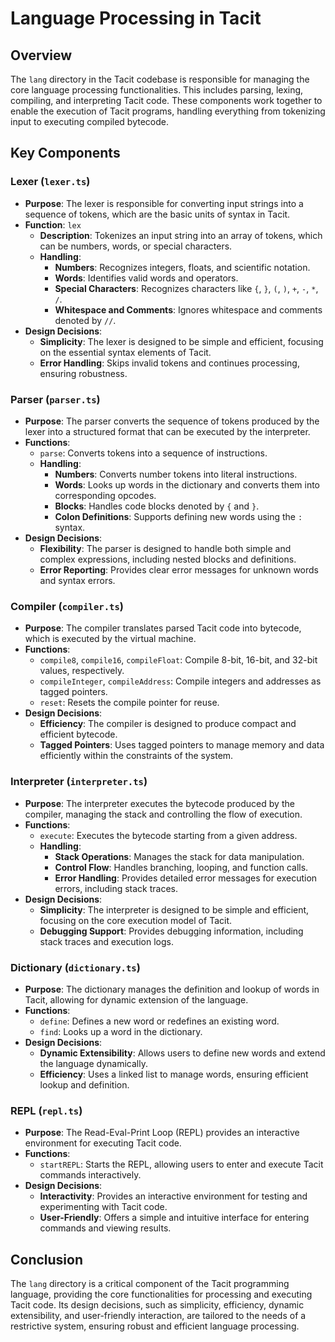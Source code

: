 # Language Processing in Tacit

## Overview

The `lang` directory in the Tacit codebase is responsible for managing the core language processing functionalities. This includes parsing, lexing, compiling, and interpreting Tacit code. These components work together to enable the execution of Tacit programs, handling everything from tokenizing input to executing compiled bytecode.

## Key Components

### Lexer (`lexer.ts`)

- **Purpose**: The lexer is responsible for converting input strings into a sequence of tokens, which are the basic units of syntax in Tacit.
- **Function**: `lex`
  - **Description**: Tokenizes an input string into an array of tokens, which can be numbers, words, or special characters.
  - **Handling**:
    - **Numbers**: Recognizes integers, floats, and scientific notation.
    - **Words**: Identifies valid words and operators.
    - **Special Characters**: Recognizes characters like `{`, `}`, `(`, `)`, `+`, `-`, `*`, `/`.
    - **Whitespace and Comments**: Ignores whitespace and comments denoted by `//`.
- **Design Decisions**:
  - **Simplicity**: The lexer is designed to be simple and efficient, focusing on the essential syntax elements of Tacit.
  - **Error Handling**: Skips invalid tokens and continues processing, ensuring robustness.

### Parser (`parser.ts`)

- **Purpose**: The parser converts the sequence of tokens produced by the lexer into a structured format that can be executed by the interpreter.
- **Functions**:
  - `parse`: Converts tokens into a sequence of instructions.
  - **Handling**:
    - **Numbers**: Converts number tokens into literal instructions.
    - **Words**: Looks up words in the dictionary and converts them into corresponding opcodes.
    - **Blocks**: Handles code blocks denoted by `{` and `}`.
    - **Colon Definitions**: Supports defining new words using the `:` syntax.
- **Design Decisions**:
  - **Flexibility**: The parser is designed to handle both simple and complex expressions, including nested blocks and definitions.
  - **Error Reporting**: Provides clear error messages for unknown words and syntax errors.

### Compiler (`compiler.ts`)

- **Purpose**: The compiler translates parsed Tacit code into bytecode, which is executed by the virtual machine.
- **Functions**:
  - `compile8`, `compile16`, `compileFloat`: Compile 8-bit, 16-bit, and 32-bit values, respectively.
  - `compileInteger`, `compileAddress`: Compile integers and addresses as tagged pointers.
  - `reset`: Resets the compile pointer for reuse.
- **Design Decisions**:
  - **Efficiency**: The compiler is designed to produce compact and efficient bytecode.
  - **Tagged Pointers**: Uses tagged pointers to manage memory and data efficiently within the constraints of the system.

### Interpreter (`interpreter.ts`)

- **Purpose**: The interpreter executes the bytecode produced by the compiler, managing the stack and controlling the flow of execution.
- **Functions**:
  - `execute`: Executes the bytecode starting from a given address.
  - **Handling**:
    - **Stack Operations**: Manages the stack for data manipulation.
    - **Control Flow**: Handles branching, looping, and function calls.
    - **Error Handling**: Provides detailed error messages for execution errors, including stack traces.
- **Design Decisions**:
  - **Simplicity**: The interpreter is designed to be simple and efficient, focusing on the core execution model of Tacit.
  - **Debugging Support**: Provides debugging information, including stack traces and execution logs.

### Dictionary (`dictionary.ts`)

- **Purpose**: The dictionary manages the definition and lookup of words in Tacit, allowing for dynamic extension of the language.
- **Functions**:
  - `define`: Defines a new word or redefines an existing word.
  - `find`: Looks up a word in the dictionary.
- **Design Decisions**:
  - **Dynamic Extensibility**: Allows users to define new words and extend the language dynamically.
  - **Efficiency**: Uses a linked list to manage words, ensuring efficient lookup and definition.

### REPL (`repl.ts`)

- **Purpose**: The Read-Eval-Print Loop (REPL) provides an interactive environment for executing Tacit code.
- **Functions**:
  - `startREPL`: Starts the REPL, allowing users to enter and execute Tacit commands interactively.
- **Design Decisions**:
  - **Interactivity**: Provides an interactive environment for testing and experimenting with Tacit code.
  - **User-Friendly**: Offers a simple and intuitive interface for entering commands and viewing results.

## Conclusion

The `lang` directory is a critical component of the Tacit programming language, providing the core functionalities for processing and executing Tacit code. Its design decisions, such as simplicity, efficiency, dynamic extensibility, and user-friendly interaction, are tailored to the needs of a restrictive system, ensuring robust and efficient language processing.

